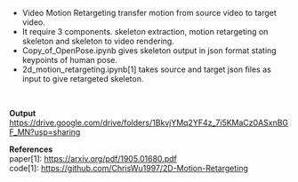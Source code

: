 - Video Motion Retargeting transfer motion from source video to target video. 
- It require 3 components. skeleton extraction, motion retargeting on skeleton and skeleton to video rendering.
- Copy_of_OpenPose.ipynb gives skeleton output in json format stating keypoints of human pose.
- 2d_motion_retargeting.ipynb[1] takes source and target json files as input to give retargeted skeleton.
<br />

**Output** <br /> https://drive.google.com/drive/folders/1BkvjYMq2YF4z_7i5KMaCz0ASxnBGF_MN?usp=sharing
<br />

**References**<br /> 
paper[1]: https://arxiv.org/pdf/1905.01680.pdf<br />
code[1]: https://github.com/ChrisWu1997/2D-Motion-Retargeting


